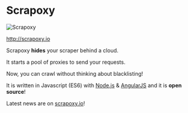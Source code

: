 # Scrapoxy

![Scrapoxy](docs/logo.png)

http://scrapoxy.io

Scrapoxy **hides** your scraper behind a cloud.

It starts a pool of proxies to send your requests.

Now, you can crawl without thinking about blacklisting!

It is written in Javascript (ES6) with [Node.js](https://nodejs.org) & [AngularJS](https://angularjs.org) and it is **open source**!

Latest news are on [scrapoxy.io](http://scrapoxy.io)!
